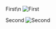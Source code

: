 
First\n
![First](https://github.com/CSTVann/Python-Style/assets/108693098/23df58ae-7958-4d05-b0b2-173035d320f6)

Second
![Second](https://github.com/CSTVann/Python-Style/assets/108693098/8a812b82-a8da-43e4-8d17-9a670bac5877)
